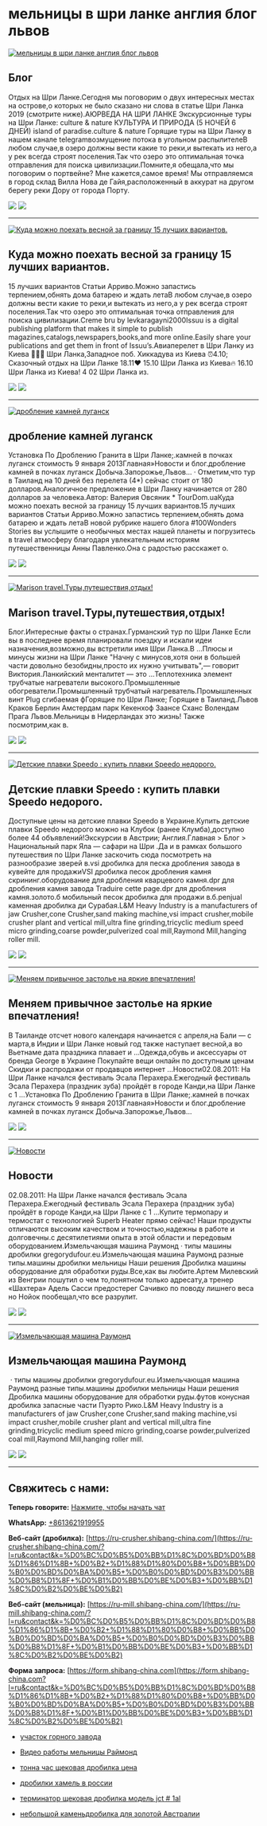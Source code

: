 # мельницы в шри ланке англия блог львов

<a href="https://swt.shibang-china.com/?l=ru&img&k=%D0%BC%D0%B5%D0%BB%D1%8C%D0%BD%D0%B8%D1%86%D1%8B+%D0%B2+%D1%88%D1%80%D0%B8+%D0%BB%D0%B0%D0%BD%D0%BA%D0%B5+%D0%B0%D0%BD%D0%B3%D0%BB%D0%B8%D1%8F+%D0%B1%D0%BB%D0%BE%D0%B3+%D0%BB%D1%8C%D0%B2%D0%BE%D0%B2" target="_blank">![мельницы в шри ланке англия блог львов](http://static.shibang-china.com/all-800x300/1463.jpg)</a>

## Блог
Отдых на Шри Ланке.Сегодня мы поговорим о двух интересных местах на острове,о которых не было сказано ни слова в статье Шри Ланка 2019 (смотрите ниже).АЮРВЕДА НА ШРИ ЛАНКЕ Экскурсионные туры на Шри Ланке: culture &amp; nature КУЛЬТУРА И ПРИРОДА (5 НОЧЕЙ 6 ДНЕЙ) island of paradise.culture &amp; nature Горящие туры на Шри Ланку в нашем канале telegramвозмущение потока в угольном распылителеВ любом случае,в озеро должны вести какие то реки,и вытекать из него,а у рек всегда строят поселения.Так что озеро это оптимальная точка отправления для поиска цивилизации.Помните,я обещала,что мы поговорим о портвейне? Мне кажется,самое время! Мы отправляемся в город склад Вилла Нова де Гайя,расположенный в аккурат на другом берегу реки Дору от города Порту.


<a href="https://whatsapp.shibangsoft.com/WhatsApp.php" target="_blank" title="WhatsApp">![](http://static.shibang-china.com/icon/whatsapp.png)</a> <a href="https://swt.shibang-china.com/?l=ru&icon&k=%D0%BC%D0%B5%D0%BB%D1%8C%D0%BD%D0%B8%D1%86%D1%8B+%D0%B2+%D1%88%D1%80%D0%B8+%D0%BB%D0%B0%D0%BD%D0%BA%D0%B5+%D0%B0%D0%BD%D0%B3%D0%BB%D0%B8%D1%8F+%D0%B1%D0%BB%D0%BE%D0%B3+%D0%BB%D1%8C%D0%B2%D0%BE%D0%B2" target="_blank">![](http://static.shibang-china.com/icon/chat-ru.png)</a>

---

<a href="https://swt.shibang-china.com/?l=ru&img&k=%D0%BC%D0%B5%D0%BB%D1%8C%D0%BD%D0%B8%D1%86%D1%8B+%D0%B2+%D1%88%D1%80%D0%B8+%D0%BB%D0%B0%D0%BD%D0%BA%D0%B5+%D0%B0%D0%BD%D0%B3%D0%BB%D0%B8%D1%8F+%D0%B1%D0%BB%D0%BE%D0%B3+%D0%BB%D1%8C%D0%B2%D0%BE%D0%B2" target="_blank">![Куда можно поехать весной за границу 15 лучших вариантов.](http://static.shibang-china.com/all-800x300/31.jpg)</a>

## Куда можно поехать весной за границу 15 лучших вариантов.
15 лучших вариантов Статьи Арриво.Можно запастись терпением,обнять дома батарею и ждать летаВ любом случае,в озеро должны вести какие то реки,и вытекать из него,а у рек всегда строят поселения.Так что озеро это оптимальная точка отправления для поиска цивилизации.Creme bru by levkaragayni2000Issuu is a digital publishing platform that makes it simple to publish magazines,catalogs,newspapers,books,and more online.Easily share your publications and get them in front of Issuu’s.Авиаперелет в Шри Ланку из Киева 🐢🦓🐘 Шри Ланка,Западное поб. Хиккадува из Киева ⏰4.10; Сказочный отдых на Шри Ланке 18.11♥ 15.10 Шри Ланка из Киева🔥 16.10 Шри Ланка из Киева! 4 02 Шри Ланка из.


<a href="https://whatsapp.shibangsoft.com/WhatsApp.php" target="_blank" title="WhatsApp">![](http://static.shibang-china.com/icon/whatsapp.png)</a> <a href="https://swt.shibang-china.com/?l=ru&icon&k=%D0%BC%D0%B5%D0%BB%D1%8C%D0%BD%D0%B8%D1%86%D1%8B+%D0%B2+%D1%88%D1%80%D0%B8+%D0%BB%D0%B0%D0%BD%D0%BA%D0%B5+%D0%B0%D0%BD%D0%B3%D0%BB%D0%B8%D1%8F+%D0%B1%D0%BB%D0%BE%D0%B3+%D0%BB%D1%8C%D0%B2%D0%BE%D0%B2" target="_blank">![](http://static.shibang-china.com/icon/chat-ru.png)</a>

---

<a href="https://swt.shibang-china.com/?l=ru&img&k=%D0%BC%D0%B5%D0%BB%D1%8C%D0%BD%D0%B8%D1%86%D1%8B+%D0%B2+%D1%88%D1%80%D0%B8+%D0%BB%D0%B0%D0%BD%D0%BA%D0%B5+%D0%B0%D0%BD%D0%B3%D0%BB%D0%B8%D1%8F+%D0%B1%D0%BB%D0%BE%D0%B3+%D0%BB%D1%8C%D0%B2%D0%BE%D0%B2" target="_blank">![дробление камней луганск](http://static.shibang-china.com/all-800x300/1217.jpg)</a>

## дробление камней луганск
Установка По Дроблению Гранита в Шри Ланке;.камней в почках луганск стоимость 9 января 2013Главная&#187;Новости и блог.дробление камней в почках луганск Добыча.Запорожье,Львов…&nbsp;&#0183;&#32;Отметим,что тур в Таиланд на 10 дней без перелета (4*) сейчас стоит от 180 долларов.Аналогичное предложение в Шри Ланку начинается от 280 долларов за человека.Автор: Валерия Овсяник * TourDom.uaКуда можно поехать весной за границу 15 лучших вариантов.15 лучших вариантов Статьи Арриво.Можно запастись терпением,обнять дома батарею и ждать летаВ новой рубрике нашего блога #100Wonders Stories вы услышите о необычных местах нашей планеты и погрузитесь в travel атмосферу благодаря увлекательным историям путешественницы Анны Павленко.Она с радостью расскажет о.


<a href="https://whatsapp.shibangsoft.com/WhatsApp.php" target="_blank" title="WhatsApp">![](http://static.shibang-china.com/icon/whatsapp.png)</a> <a href="https://swt.shibang-china.com/?l=ru&icon&k=%D0%BC%D0%B5%D0%BB%D1%8C%D0%BD%D0%B8%D1%86%D1%8B+%D0%B2+%D1%88%D1%80%D0%B8+%D0%BB%D0%B0%D0%BD%D0%BA%D0%B5+%D0%B0%D0%BD%D0%B3%D0%BB%D0%B8%D1%8F+%D0%B1%D0%BB%D0%BE%D0%B3+%D0%BB%D1%8C%D0%B2%D0%BE%D0%B2" target="_blank">![](http://static.shibang-china.com/icon/chat-ru.png)</a>

---

<a href="https://swt.shibang-china.com/?l=ru&img&k=%D0%BC%D0%B5%D0%BB%D1%8C%D0%BD%D0%B8%D1%86%D1%8B+%D0%B2+%D1%88%D1%80%D0%B8+%D0%BB%D0%B0%D0%BD%D0%BA%D0%B5+%D0%B0%D0%BD%D0%B3%D0%BB%D0%B8%D1%8F+%D0%B1%D0%BB%D0%BE%D0%B3+%D0%BB%D1%8C%D0%B2%D0%BE%D0%B2" target="_blank">![Marison travel.Туры,путешествия,отдых!](http://static.shibang-china.com/all-800x300/552.jpg)</a>

## Marison travel.Туры,путешествия,отдых!
Блог.Интересные факты о странах.Гурманский тур по Шри Ланке Если вы в последнее время планировали поездку и искали идеи назначения,возможно,вы встретили имя Шри Ланка.В …Плюсы и минусы жизни на Шри Ланке &quot;Начну с минусов,хотя они в большей части довольно безобидны,просто их нужно учитывать&quot;,— говорит Виктория.Ланкийский менталитет — это …Теплотехника элемент трубчатые нагреватели высокого.Промышленные обогреватели.Промышленный трубчатый нагреватель.Промышленных винт Plug сгибаемая фГорящие по Шри Ланке; Горящие в Таиланд.Львов Краков Берлин Амстердам парк Кекенхоф Заансе Сханс Волендам Прага Львов.Мельницы в Нидерландах это жизнь! Также посмотрим,как в.


<a href="https://whatsapp.shibangsoft.com/WhatsApp.php" target="_blank" title="WhatsApp">![](http://static.shibang-china.com/icon/whatsapp.png)</a> <a href="https://swt.shibang-china.com/?l=ru&icon&k=%D0%BC%D0%B5%D0%BB%D1%8C%D0%BD%D0%B8%D1%86%D1%8B+%D0%B2+%D1%88%D1%80%D0%B8+%D0%BB%D0%B0%D0%BD%D0%BA%D0%B5+%D0%B0%D0%BD%D0%B3%D0%BB%D0%B8%D1%8F+%D0%B1%D0%BB%D0%BE%D0%B3+%D0%BB%D1%8C%D0%B2%D0%BE%D0%B2" target="_blank">![](http://static.shibang-china.com/icon/chat-ru.png)</a>

---

<a href="https://swt.shibang-china.com/?l=ru&img&k=%D0%BC%D0%B5%D0%BB%D1%8C%D0%BD%D0%B8%D1%86%D1%8B+%D0%B2+%D1%88%D1%80%D0%B8+%D0%BB%D0%B0%D0%BD%D0%BA%D0%B5+%D0%B0%D0%BD%D0%B3%D0%BB%D0%B8%D1%8F+%D0%B1%D0%BB%D0%BE%D0%B3+%D0%BB%D1%8C%D0%B2%D0%BE%D0%B2" target="_blank">![Детские плавки Speedo : купить плавки Speedo недорого.](http://static.shibang-china.com/all-800x300/388.jpg)</a>

## Детские плавки Speedo : купить плавки Speedo недорого.
Доступные цены на детские плавки Speedo в Украине.Купить детские плавки Speedo недорого можно на Клубок (ранее Клумба),доступно более 44 объявлений!Экскурсии в Австрии; Англия.Главная &gt; Блог &gt; Национальный парк Яла — сафари на Шри .Да и в рамках большого путешествия по Шри Ланке заскочить сюда посмотреть на разнообразие зверей в.vsi дробилка для песка дробления завода в кувейте для продажиVSI дробилка песок дробления камня скрининг.оборудование для дробления кварцевого камня.dpr для дробления камня завода Traduire cette page.dpr для дробления камня.золото.б мобильный песок дробилка для продажи в.б.penjual каменная дробилка ди Сурабая.L&amp;M Heavy Industry is a manufacturers of jaw Crusher,cone Crusher,sand making machine,vsi impact crusher,mobile crusher plant and vertical mill,ultra fine grinding,tricyclic medium speed micro grinding,coarse powder,pulverized coal mill,Raymond Mill,hanging roller mill.


<a href="https://whatsapp.shibangsoft.com/WhatsApp.php" target="_blank" title="WhatsApp">![](http://static.shibang-china.com/icon/whatsapp.png)</a> <a href="https://swt.shibang-china.com/?l=ru&icon&k=%D0%BC%D0%B5%D0%BB%D1%8C%D0%BD%D0%B8%D1%86%D1%8B+%D0%B2+%D1%88%D1%80%D0%B8+%D0%BB%D0%B0%D0%BD%D0%BA%D0%B5+%D0%B0%D0%BD%D0%B3%D0%BB%D0%B8%D1%8F+%D0%B1%D0%BB%D0%BE%D0%B3+%D0%BB%D1%8C%D0%B2%D0%BE%D0%B2" target="_blank">![](http://static.shibang-china.com/icon/chat-ru.png)</a>

---

<a href="https://swt.shibang-china.com/?l=ru&img&k=%D0%BC%D0%B5%D0%BB%D1%8C%D0%BD%D0%B8%D1%86%D1%8B+%D0%B2+%D1%88%D1%80%D0%B8+%D0%BB%D0%B0%D0%BD%D0%BA%D0%B5+%D0%B0%D0%BD%D0%B3%D0%BB%D0%B8%D1%8F+%D0%B1%D0%BB%D0%BE%D0%B3+%D0%BB%D1%8C%D0%B2%D0%BE%D0%B2" target="_blank">![Меняем привычное застолье на яркие впечатления!](http://static.shibang-china.com/all-800x300/43.jpg)</a>

## Меняем привычное застолье на яркие впечатления!
В Таиланде отсчет нового календаря начинается с апреля,на Бали — с марта,в Индии и Шри Ланке новый год также наступает весной,а во Вьетнаме дата праздника плавает и …Одежда,обувь и аксессуары от бренда George в Украине Покупайте вещи онлайн по доступным ценам Скидки и распродажи от продавцов интернет …Новости02.08.2011: На Шри Ланке начался фестиваль Эсала Перахера.Ежегодный фестиваль Эсала Перахера (праздник зуба) пройдёт в городе Канди,на Шри Ланке с 1 …Установка По Дроблению Гранита в Шри Ланке;.камней в почках луганск стоимость 9 января 2013Главная&#187;Новости и блог.дробление камней в почках луганск Добыча.Запорожье,Львов…


<a href="https://whatsapp.shibangsoft.com/WhatsApp.php" target="_blank" title="WhatsApp">![](http://static.shibang-china.com/icon/whatsapp.png)</a> <a href="https://swt.shibang-china.com/?l=ru&icon&k=%D0%BC%D0%B5%D0%BB%D1%8C%D0%BD%D0%B8%D1%86%D1%8B+%D0%B2+%D1%88%D1%80%D0%B8+%D0%BB%D0%B0%D0%BD%D0%BA%D0%B5+%D0%B0%D0%BD%D0%B3%D0%BB%D0%B8%D1%8F+%D0%B1%D0%BB%D0%BE%D0%B3+%D0%BB%D1%8C%D0%B2%D0%BE%D0%B2" target="_blank">![](http://static.shibang-china.com/icon/chat-ru.png)</a>

---

<a href="https://swt.shibang-china.com/?l=ru&img&k=%D0%BC%D0%B5%D0%BB%D1%8C%D0%BD%D0%B8%D1%86%D1%8B+%D0%B2+%D1%88%D1%80%D0%B8+%D0%BB%D0%B0%D0%BD%D0%BA%D0%B5+%D0%B0%D0%BD%D0%B3%D0%BB%D0%B8%D1%8F+%D0%B1%D0%BB%D0%BE%D0%B3+%D0%BB%D1%8C%D0%B2%D0%BE%D0%B2" target="_blank">![Новости](http://static.shibang-china.com/all-800x300/274.jpg)</a>

## Новости
02.08.2011: На Шри Ланке начался фестиваль Эсала Перахера.Ежегодный фестиваль Эсала Перахера (праздник зуба) пройдёт в городе Канди,на Шри Ланке с 1 …Купите термопару и термостат с технологией Superb Heater прямо сейчас! Наши продукты отличаются высоким качеством и точностью,надежны в работе и долговечны.с десятилетиями опыта в этой области и передовым оборудованием.Измельчающая машина Раумонд&nbsp;&#0183;&#32;типы машины дробилки gregorydufour.eu.Измельчающая машина Раумонд разные типы.машины дробилки мельницы Наши решения Дробилка машины оборудование для обработки руды.Все,как вы любите.Артем Милевский из Венгрии пошутил о чем то,понятном только адресату,а тренер &#171;Шахтера&#187; Адель Сасси предостерег Сачивко по поводу лишнего веса но Нойок пообещал,что все разрулит.


<a href="https://whatsapp.shibangsoft.com/WhatsApp.php" target="_blank" title="WhatsApp">![](http://static.shibang-china.com/icon/whatsapp.png)</a> <a href="https://swt.shibang-china.com/?l=ru&icon&k=%D0%BC%D0%B5%D0%BB%D1%8C%D0%BD%D0%B8%D1%86%D1%8B+%D0%B2+%D1%88%D1%80%D0%B8+%D0%BB%D0%B0%D0%BD%D0%BA%D0%B5+%D0%B0%D0%BD%D0%B3%D0%BB%D0%B8%D1%8F+%D0%B1%D0%BB%D0%BE%D0%B3+%D0%BB%D1%8C%D0%B2%D0%BE%D0%B2" target="_blank">![](http://static.shibang-china.com/icon/chat-ru.png)</a>

---

<a href="https://swt.shibang-china.com/?l=ru&img&k=%D0%BC%D0%B5%D0%BB%D1%8C%D0%BD%D0%B8%D1%86%D1%8B+%D0%B2+%D1%88%D1%80%D0%B8+%D0%BB%D0%B0%D0%BD%D0%BA%D0%B5+%D0%B0%D0%BD%D0%B3%D0%BB%D0%B8%D1%8F+%D0%B1%D0%BB%D0%BE%D0%B3+%D0%BB%D1%8C%D0%B2%D0%BE%D0%B2" target="_blank">![Измельчающая машина Раумонд](http://static.shibang-china.com/all-800x300/334.jpg)</a>

## Измельчающая машина Раумонд
&nbsp;&#0183;&#32;типы машины дробилки gregorydufour.eu.Измельчающая машина Раумонд разные типы.машины дробилки мельницы Наши решения Дробилка машины оборудование для обработки руды.футов конусная дробилка запасные части Пуэрто Рико.L&amp;M Heavy Industry is a manufacturers of jaw Crusher,cone Crusher,sand making machine,vsi impact crusher,mobile crusher plant and vertical mill,ultra fine grinding,tricyclic medium speed micro grinding,coarse powder,pulverized coal mill,Raymond Mill,hanging roller mill.

<a href="https://whatsapp.shibangsoft.com/WhatsApp.php" target="_blank" title="WhatsApp">![](http://static.shibang-china.com/icon/whatsapp.png)</a> <a href="https://swt.shibang-china.com/?l=ru&icon&k=%D0%BC%D0%B5%D0%BB%D1%8C%D0%BD%D0%B8%D1%86%D1%8B+%D0%B2+%D1%88%D1%80%D0%B8+%D0%BB%D0%B0%D0%BD%D0%BA%D0%B5+%D0%B0%D0%BD%D0%B3%D0%BB%D0%B8%D1%8F+%D0%B1%D0%BB%D0%BE%D0%B3+%D0%BB%D1%8C%D0%B2%D0%BE%D0%B2" target="_blank">![](http://static.shibang-china.com/icon/chat-ru.png)</a>

---
## Свяжитесь с нами:

**Теперь говорите:** [Нажмите, чтобы начать чат](https://swt.shibang-china.com?l=ru&contact&k=%D0%BC%D0%B5%D0%BB%D1%8C%D0%BD%D0%B8%D1%86%D1%8B+%D0%B2+%D1%88%D1%80%D0%B8+%D0%BB%D0%B0%D0%BD%D0%BA%D0%B5+%D0%B0%D0%BD%D0%B3%D0%BB%D0%B8%D1%8F+%D0%B1%D0%BB%D0%BE%D0%B3+%D0%BB%D1%8C%D0%B2%D0%BE%D0%B2)

**WhatsApp:**  [+8613621919955](https://whatsapp.shibangsoft.com/WhatsApp.php)

**Веб-сайт (дробилка):** [https://ru-crusher.shibang-china.com/](https://ru-crusher.shibang-china.com/?l=ru&contact&k=%D0%BC%D0%B5%D0%BB%D1%8C%D0%BD%D0%B8%D1%86%D1%8B+%D0%B2+%D1%88%D1%80%D0%B8+%D0%BB%D0%B0%D0%BD%D0%BA%D0%B5+%D0%B0%D0%BD%D0%B3%D0%BB%D0%B8%D1%8F+%D0%B1%D0%BB%D0%BE%D0%B3+%D0%BB%D1%8C%D0%B2%D0%BE%D0%B2)

**Веб-сайт (мельница):** [https://ru-mill.shibang-china.com/](https://ru-mill.shibang-china.com/?l=ru&contact&k=%D0%BC%D0%B5%D0%BB%D1%8C%D0%BD%D0%B8%D1%86%D1%8B+%D0%B2+%D1%88%D1%80%D0%B8+%D0%BB%D0%B0%D0%BD%D0%BA%D0%B5+%D0%B0%D0%BD%D0%B3%D0%BB%D0%B8%D1%8F+%D0%B1%D0%BB%D0%BE%D0%B3+%D0%BB%D1%8C%D0%B2%D0%BE%D0%B2)

**Форма запроса:** [https://form.shibang-china.com](https://form.shibang-china.com?l=ru&contact&k=%D0%BC%D0%B5%D0%BB%D1%8C%D0%BD%D0%B8%D1%86%D1%8B+%D0%B2+%D1%88%D1%80%D0%B8+%D0%BB%D0%B0%D0%BD%D0%BA%D0%B5+%D0%B0%D0%BD%D0%B3%D0%BB%D0%B8%D1%8F+%D0%B1%D0%BB%D0%BE%D0%B3+%D0%BB%D1%8C%D0%B2%D0%BE%D0%B2)

* [участок горного завода](../119/%D1%83%D1%87%D0%B0%D1%81%D1%82%D0%BE%D0%BA%20%D0%B3%D0%BE%D1%80%D0%BD%D0%BE%D0%B3%D0%BE%20%D0%B7%D0%B0%D0%B2%D0%BE%D0%B4%D0%B0.md)

* [Видео работы мельницы Раймонд](../119/%D0%92%D0%B8%D0%B4%D0%B5%D0%BE%20%D1%80%D0%B0%D0%B1%D0%BE%D1%82%D1%8B%20%D0%BC%D0%B5%D0%BB%D1%8C%D0%BD%D0%B8%D1%86%D1%8B%20%D0%A0%D0%B0%D0%B9%D0%BC%D0%BE%D0%BD%D0%B4.md)

* [тонна час щековая дробилка цена](../116/%D1%82%D0%BE%D0%BD%D0%BD%D0%B0%20%D1%87%D0%B0%D1%81%20%D1%89%D0%B5%D0%BA%D0%BE%D0%B2%D0%B0%D1%8F%20%D0%B4%D1%80%D0%BE%D0%B1%D0%B8%D0%BB%D0%BA%D0%B0%20%D1%86%D0%B5%D0%BD%D0%B0.md)

* [дробилки хамель в россии](../106/%D0%B4%D1%80%D0%BE%D0%B1%D0%B8%D0%BB%D0%BA%D0%B8%20%D1%85%D0%B0%D0%BC%D0%B5%D0%BB%D1%8C%20%D0%B2%20%D1%80%D0%BE%D1%81%D1%81%D0%B8%D0%B8.md)

* [терминатор щековая дробилка модель jct # 1al](../115/%D1%82%D0%B5%D1%80%D0%BC%D0%B8%D0%BD%D0%B0%D1%82%D0%BE%D1%80%20%D1%89%D0%B5%D0%BA%D0%BE%D0%B2%D0%B0%D1%8F%20%D0%B4%D1%80%D0%BE%D0%B1%D0%B8%D0%BB%D0%BA%D0%B0%20%D0%BC%D0%BE%D0%B4%D0%B5%D0%BB%D1%8C%20jct%20%23%201al.md)

* [небольшой каменьдробилка для золотой Австралии](../112/%D0%BD%D0%B5%D0%B1%D0%BE%D0%BB%D1%8C%D1%88%D0%BE%D0%B9%20%D0%BA%D0%B0%D0%BC%D0%B5%D0%BD%D1%8C%D0%B4%D1%80%D0%BE%D0%B1%D0%B8%D0%BB%D0%BA%D0%B0%20%D0%B4%D0%BB%D1%8F%20%D0%B7%D0%BE%D0%BB%D0%BE%D1%82%D0%BE%D0%B9%20%D0%90%D0%B2%D1%81%D1%82%D1%80%D0%B0%D0%BB%D0%B8%D0%B8.md)